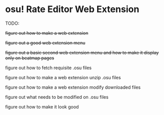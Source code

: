# osu! Rate Editor Web Extension

TODO:

<del>figure out how to make a web extension</del>

<del>figure out a good web extension menu</del>

<del>figure out a basic second web extension menu and how to make it display only on beatmap pages</del>

figure out how to fetch requisite .osu files

figure out how to make a web extension unzip .osu files

figure out how to make a web extension modify downloaded files

figure out what needs to be modified on .osu files

figure out how to make it look good
